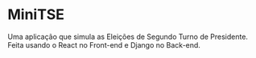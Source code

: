 # MiniTSE
 
Uma aplicação que simula as Eleições de Segundo Turno de Presidente. Feita usando o React no Front-end e Django no Back-end.